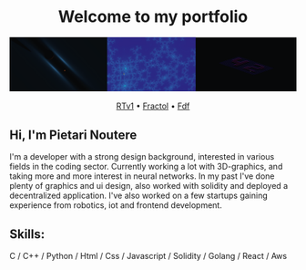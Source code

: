 <h1 align="center">Welcome to my portfolio</h1>

<img src="graphics.png"></img>
<p align="center">
  <a href="https://github.com/PietarTheWise/rtv1">RTv1</a> •
  <a href="https://github.com/PietarTheWise/fractol">Fractol</a> •
  <a href="https://github.com/PietarTheWise/fdf">Fdf</a>
</p>

## Hi, I'm Pietari Noutere

<p>
  I'm a developer with a strong design background, interested in various fields in the coding sector. Currently working a lot with 3D-graphics, and taking more and more interest in neural networks. In my past I've done plenty of graphics and ui design, also worked with solidity and deployed a decentralized application. I've also worked on a few startups gaining experience from robotics, iot and frontend development.
</p>

## Skills:

C / C++ / Python / Html / Css / Javascript / Solidity / Golang / React / Aws

